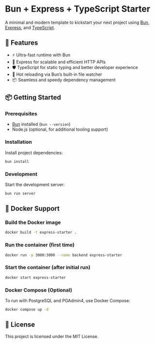 # Bun + Express + TypeScript Starter

A minimal and modern template to kickstart your next project using [Bun](https://bun.sh/), [Express](https://expressjs.com/), and [TypeScript](https://www.typescriptlang.org/).

## 🚀 Features

- ⚡ Ultra-fast runtime with Bun
- 🧩 Express for scalable and efficient HTTP APIs
- 🛡️ TypeScript for static typing and better developer experience
- 🔄 Hot reloading via Bun’s built-in file watcher
- 📦 Seamless and speedy dependency management

## 📦 Getting Started

### Prerequisites

- [Bun](https://bun.sh/) installed (`bun --version`)
- Node.js (optional, for additional tooling support)

### Installation

Install project dependencies:

```bash
bun install
```

### Development

Start the development server:

```bash
bun run server
```

## 🐳 Docker Support

### Build the Docker image

```bash
docker build -t express-starter .
```

### Run the container (first time)

```bash
docker run -p 3000:3000 --name backend express-starter
```

### Start the container (after initial run)

```bash
docker start express-starter
```

### Docker Compose (Optional)

To run with PostgreSQL and PGAdmin4, use Docker Compose:

```bash
docker compose up -d
```

## 📝 License

This project is licensed under the MIT License.

